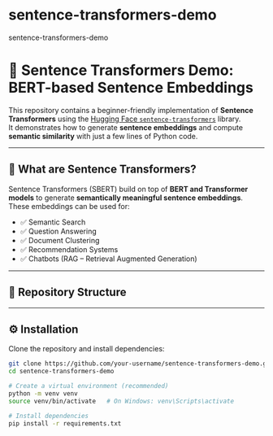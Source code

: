 # sentence-transformers-demo
sentence-transformers-demo
# 🧠 Sentence Transformers Demo: BERT-based Sentence Embeddings

This repository contains a beginner-friendly implementation of **Sentence Transformers** using the [Hugging Face `sentence-transformers`](https://www.sbert.net/) library.  
It demonstrates how to generate **sentence embeddings** and compute **semantic similarity** with just a few lines of Python code.

---

## 📌 What are Sentence Transformers?

Sentence Transformers (SBERT) build on top of **BERT and Transformer models** to generate **semantically meaningful sentence embeddings**.  
These embeddings can be used for:

- ✅ Semantic Search  
- ✅ Question Answering  
- ✅ Document Clustering  
- ✅ Recommendation Systems  
- ✅ Chatbots (RAG – Retrieval Augmented Generation)  

---

## 📂 Repository Structure


---

## ⚙️ Installation

Clone the repository and install dependencies:

```bash
git clone https://github.com/your-username/sentence-transformers-demo.git
cd sentence-transformers-demo

# Create a virtual environment (recommended)
python -m venv venv
source venv/bin/activate   # On Windows: venv\Scripts\activate

# Install dependencies
pip install -r requirements.txt

